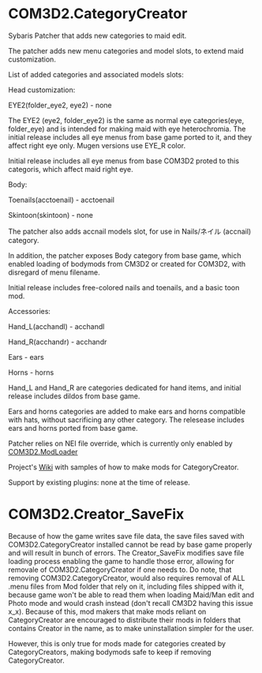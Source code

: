 # COM3D2.CategoryCreator
Sybaris Patcher that adds new categories to maid edit.

The patcher adds new menu categories and model slots, to extend maid customization.

List of added categories and associated models slots:

Head customization:

EYE2(folder_eye2, eye2) - none

The EYE2 (eye2, folder_eye2) is the same as normal eye categories(eye, folder_eye) and is intended for making maid with eye heterochromia. The initial release includes all eye menus from base game ported to it, and they affect right eye only. Mugen versions use EYE_R color.

Initial release includes all eye menus from base COM3D2 proted to this categoris, which affect maid right eye.

Body: 

Toenails(acctoenail) - acctoenail

Skintoon(skintoon) - none

The patcher also adds accnail models slot, for use in Nails/ネイル (accnail) category.

In addition, the patcher exposes Body category from base game, which enabled loading of bodymods from CM3D2 or created for COM3D2, with disregard of menu filename.

Initial release includes free-colored nails and toenails, and a basic toon mod.

Accessories:

Hand_L(acchandl) - acchandl

Hand_R(acchandr) - acchandr

Ears - ears

Horns - horns

Hand_L and Hand_R are categories dedicated for hand items, and initial release includes dildos from base game.

Ears and horns categories are added to make ears and horns compatible with hats, without sacrificing any other category.
The relesease includes ears and horns ported from base game.

Patcher relies on NEI file override, which is currently only enabled by [COM3D2.ModLoader](https://github.com/Neerhom/COM3D2.ModLoader)

Project's [Wiki](https://github.com/Neerhom/COM3D2.CategoryCreator/wiki) with samples of how to make mods for CategoryCreator.


Support by existing plugins: none at the time of release.


# COM3D2.Creator_SaveFix
Because of how the game writes save file data, the save files saved with COM3D2.CategoryCreator installed cannot be read by base game properly and will result in bunch of errors. The Creator_SaveFix modifies save file loading process enabling the game to handle those error, allowing for removale of COM3D2.CategoryCreator if one needs to. Do note, that removing COM3D2.CategoryCreator, would also requires removal of ALL .menu files from Mod folder that rely on it, including files shipped with it, because game won't be able to read them when loading Maid/Man edit and Photo mode and would crash instead (don't recall CM3D2 having this issue x_x).
Because of this, mod makers that make mods reliant on CategoryCreator are encouraged to distribute their mods in folders that contains Creator in the name, as to make uninstallation simpler for the user.

However, this is only true for mods made for categories created by CategoryCreators, making bodymods safe to keep if removing CategoryCreator.
